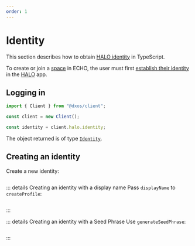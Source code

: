 ```yaml
---
order: 1
---
```


# Identity

This section describes how to obtain [HALO identity](../platform/halo) in TypeScript.

To create or join a [space](./spaces) in ECHO, the user must first [establish their identity](../platform/halo#establishing-user-identity) in the [HALO](../platform/halo) app.

## Logging in

```ts file=./snippets/get-identity.ts#L5-
import { Client } from "@dxos/client";

const client = new Client();

const identity = client.halo.identity;
```

The object returned is of type [`Identity`](/api/@dxos/client/interfaces/Identity).

## Creating an identity
Create a new identity:
```ts file=./snippets/create-identity.ts#L5-

```
::: details Creating an identity with a display name
Pass `displayName` to `createProfile`:
```ts file=./snippets/create-identity-displayname.ts#L5-
```
:::

::: details Creating an identity with a Seed Phrase
Use `generateSeedPhrase`:
```ts file=./snippets/create-identity-seedphrase.ts#L5-
```
:::



